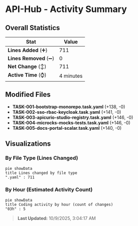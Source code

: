 # API-Hub - Activity Summary 

## Overall Statistics

| Stat                   | Value                                                             |
| ---------------------- | ----------------------------------------------------------------- |
| **Lines Added** (➕)   | 711                                          |
| **Lines Removed** (➖) | 0                                        |
| **Net Change** (↕)    | 711                |
| **Active Time** (⌚)   | 4 minutes |


## Modified Files
- **TASK-001-bootstrap-monorepo.task.yaml** (+138, -0)
- **TASK-002-sso-rbac-keycloak.task.yaml** (+141, -0)
- **TASK-003-apicurio-studio-registry.task.yaml** (+146, -0)
- **TASK-004-microcks-mocks-tests.task.yaml** (+146, -0)
- **TASK-005-docs-portal-scalar.task.yaml** (+140, -0)

## Visualizations

### By File Type (Lines Changed)

```mermaid
pie showData
title Lines changed by file type
".yaml" : 711
```

### By Hour (Estimated Activity Count)

```mermaid
pie showData
title Coding activity by hour (count of changes)
"03h" : 5
```


> **Last Updated:** 10/9/2025, 3:04:17 AM